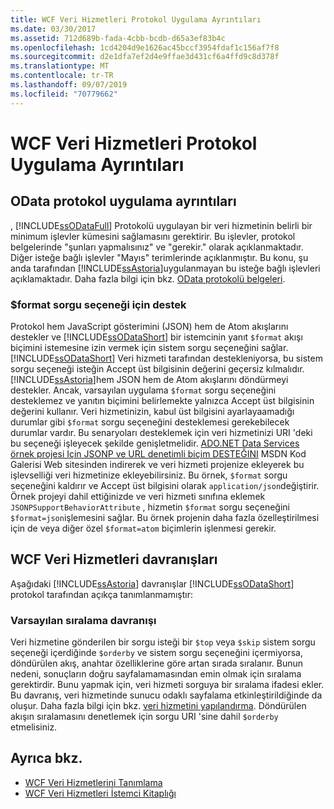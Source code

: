 ```yaml
---
title: WCF Veri Hizmetleri Protokol Uygulama Ayrıntıları
ms.date: 03/30/2017
ms.assetid: 712d689b-fada-4cbb-bcdb-d65a3ef83b4c
ms.openlocfilehash: 1cd4204d9e1626ac45bccf3954fdaf1c156af7f8
ms.sourcegitcommit: d2e1dfa7ef2d4e9ffae3d431cf6a4ffd9c8d378f
ms.translationtype: MT
ms.contentlocale: tr-TR
ms.lasthandoff: 09/07/2019
ms.locfileid: "70779662"
---
```

# <a name="wcf-data-services-protocol-implementation-details"></a>WCF Veri Hizmetleri Protokol Uygulama Ayrıntıları
## <a name="odata-protocol-implementation-details"></a>OData protokol uygulama ayrıntıları  
 , [!INCLUDE[ssODataFull](../../../../includes/ssodatafull-md.md)] Protokolü uygulayan bir veri hizmetinin belirli bir minimum işlevler kümesini sağlamasını gerektirir. Bu işlevler, protokol belgelerinde "şunları yapmalısınız" ve "gerekir." olarak açıklanmaktadır. Diğer isteğe bağlı işlevler "Mayıs" terimlerinde açıklanmıştır. Bu konu, şu anda tarafından [!INCLUDE[ssAstoria](../../../../includes/ssastoria-md.md)]uygulanmayan bu isteğe bağlı işlevleri açıklamaktadır. Daha fazla bilgi için bkz. [OData protokolü belgeleri](https://go.microsoft.com/fwlink/?LinkID=184554).  
  
### <a name="support-for-the-format-query-option"></a>$format sorgu seçeneği için destek  
 Protokol hem JavaScript gösterimini (JSON) hem de Atom akışlarını destekler ve [!INCLUDE[ssODataShort](../../../../includes/ssodatashort-md.md)] bir istemcinin yanıt `$format` akışı biçimini istemesine izin vermek için sistem sorgu seçeneğini sağlar. [!INCLUDE[ssODataShort](../../../../includes/ssodatashort-md.md)] Veri hizmeti tarafından destekleniyorsa, bu sistem sorgu seçeneği isteğin Accept üst bilgisinin değerini geçersiz kılmalıdır. [!INCLUDE[ssAstoria](../../../../includes/ssastoria-md.md)]hem JSON hem de Atom akışlarını döndürmeyi destekler. Ancak, varsayılan uygulama `$format` sorgu seçeneğini desteklemez ve yanıtın biçimini belirlemekte yalnızca Accept üst bilgisinin değerini kullanır. Veri hizmetinizin, kabul üst bilgisini ayarlayaamadığı durumlar gibi `$format` sorgu seçeneğini desteklemesi gerekebilecek durumlar vardır. Bu senaryoları desteklemek için veri hizmetinizi URI 'deki bu seçeneği işleyecek şekilde genişletmelidir. [ADO.NET Data Services örnek projesi Için JSONP ve URL denetimli biçim DESTEĞINI](https://go.microsoft.com/fwlink/?LinkId=208228) MSDN Kod Galerisi Web sitesinden indirerek ve veri hizmeti projenize ekleyerek bu işlevselliği veri hizmetinize ekleyebilirsiniz. Bu örnek, `$format` sorgu seçeneğini kaldırır ve Accept üst bilgisini olarak `application/json`değiştirir. Örnek projeyi dahil ettiğinizde ve veri hizmeti sınıfına eklemek `JSONPSupportBehaviorAttribute` , hizmetin `$format` sorgu seçeneğini `$format=json`işlemesini sağlar. Bu örnek projenin daha fazla özelleştirilmesi için de veya diğer özel `$format=atom` biçimlerin işlenmesi gerekir.  
  
## <a name="wcf-data-services-behaviors"></a>WCF Veri Hizmetleri davranışları  
 Aşağıdaki [!INCLUDE[ssAstoria](../../../../includes/ssastoria-md.md)] davranışlar [!INCLUDE[ssODataShort](../../../../includes/ssodatashort-md.md)] protokol tarafından açıkça tanımlanmamıştır:  
  
### <a name="default-sorting-behavior"></a>Varsayılan sıralama davranışı  
 Veri hizmetine gönderilen bir sorgu isteği bir `$top` veya `$skip` sistem sorgu seçeneği içerdiğinde `$orderby` ve sistem sorgu seçeneğini içermiyorsa, döndürülen akış, anahtar özelliklerine göre artan sırada sıralanır. Bunun nedeni, sonuçların doğru sayfalamamasından emin olmak için sıralama gerektirdir. Bunu yapmak için, veri hizmeti sorguya bir sıralama ifadesi ekler. Bu davranış, veri hizmetinde sunucu odaklı sayfalama etkinleştirildiğinde da oluşur. Daha fazla bilgi için bkz. [veri hizmetini yapılandırma](configuring-the-data-service-wcf-data-services.md). Döndürülen akışın sıralamasını denetlemek için sorgu URI 'sine dahil `$orderby` etmelisiniz.  
  
## <a name="see-also"></a>Ayrıca bkz.

- [WCF Veri Hizmetlerini Tanımlama](defining-wcf-data-services.md)
- [WCF Veri Hizmetleri İstemci Kitaplığı](wcf-data-services-client-library.md)
